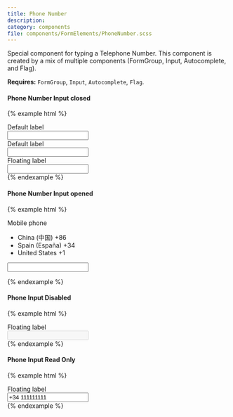 ```yaml
---
title: Phone Number
description:
category: components
file: components/FormElements/PhoneNumber.scss
---
```


Special component for typing a Telephone Number. This component is created by a mix of multiple components (FormGroup, Input, Autocomplete, and Flag).

__Requires:__ `FormGroup`, `Input`, `Autocomplete`, `Flag`.

#### Phone Number Input closed
{% example html %}
<div class="PhoneNumber">
  <div class="FormGroup">
    <label class="Label" for="tel">Default label</label>
    <div class="PhoneNumber-field">
      <div class='Autocomplete PhoneNumber-menu'>
        <span class='Autocomplete-search PhoneNumber-menu-input'>
          <span class='Flag Flag--es'></span>
        </span>
      </div>
      <div class="PhoneNumber-input">
        <input id="tel" type="text" class="Input PhoneNumber-input-inner" />
      </div>
    </div>
  </div>
</div>

<div class="PhoneNumber">
  <div class="FormGroup">
    <label class="Label" for="tel2">Default label</label>
    <div class="PhoneNumber-field">
      <div class='Autocomplete PhoneNumber-menu'>
        <span class='Autocomplete-search PhoneNumber-menu-input'></span>
      </div>
      <div class="PhoneNumber-input">
        <input id="tel2" type="text" class="Input PhoneNumber-input-inner" />
      </div>
    </div>
  </div>
</div>

<div class="PhoneNumber">
  <div class="FormGroup FormGroup--floatingLabel">
    <label class="Label" for="tel3">Floating label</label>
    <div class="PhoneNumber-field">
      <div class='Autocomplete PhoneNumber-menu'>
        <span class='Autocomplete-search PhoneNumber-menu-input'>
          <span class='Flag Flag--es'></span>
        </span>
      </div>
      <div class="PhoneNumber-input">
        <input id="tel3" type="text" class="Input PhoneNumber-input-inner" />
      </div>
    </div>
  </div>
</div>
{% endexample %}

#### Phone Number Input opened


{% example html %}
<div class="FormGroup">
  <label class="Label" for="tel4">Mobile phone</label>
  <div class="PhoneNumber">
    <div class='Autocomplete is-searching PhoneNumber-menu'>
      <span class='Autocomplete-search PhoneNumber-menu-input'>
        <span class='Flag Flag--es'></span>
      </span>
      <ul class='Autocomplete-options PhoneNumber-menu-options'>
        <li class='Autocomplete-option PhoneNumber-option'>
          <span class='Flag Flag--cn PhoneNumber-option-flag'></span>
          <span class='PhoneNumber-option-country'>China (中国)</span>
          <span class='PhoneNumber-option-dial'>+86</span>
        </li>
        <li class='Autocomplete-option PhoneNumber-option is-active'>
          <span class='Flag Flag--es PhoneNumber-option-flag'></span>
          <span class='PhoneNumber-option-country'>Spain (España)</span>
          <span class='PhoneNumber-option-dial'>+34</span>
        </li>
        <li class='Autocomplete-option PhoneNumber-option'>
          <span class='Flag Flag--us PhoneNumber-option-flag'></span>
          <span class='PhoneNumber-option-country'>United States</span>
          <span class='PhoneNumber-option-dial'>+1</span>
        </li>
      </ul>
    </div>
    <div class="PhoneNumber-input">
      <input id="tel4" type="text" class="Input PhoneNumber-input-inner" />
    </div>
  </div>
</div>

{% endexample %}

#### Phone Input Disabled
{% example html %}
<div class="PhoneNumber">
  <div class="FormGroup FormGroup--floatingLabel is-disabled">
    <label class="Label" for="tel5">Floating label</label>
    <div class="PhoneNumber-field">
      <div class='Autocomplete PhoneNumber-menu'>
        <span class='Autocomplete-search PhoneNumber-menu-input'>
          <span class='Flag Flag--es'></span>
        </span>
      </div>
      <div class="PhoneNumber-input">
        <input id="tel5" type="text" class="Input PhoneNumber-input-inner" disabled />
      </div>
    </div>
  </div>
</div>
{% endexample %}

#### Phone Input Read Only
{% example html %}
<div class="PhoneNumber">
  <div class="FormGroup FormGroup--floatingLabel is-readOnly">
    <label class="Label" for="tel6">Floating label</label>
    <div class="PhoneNumber-field">
      <div class='Autocomplete PhoneNumber-menu'>
        <span class='Autocomplete-search PhoneNumber-menu-input'>
          <span class='Flag Flag--es'></span>
        </span>
      </div>
      <div class="PhoneNumber-input">
        <input id="tel6" type="text" class="Input PhoneNumber-input-inner" readonly value="+34 111111111" />
      </div>
    </div>
  </div>
</div>
{% endexample %}
